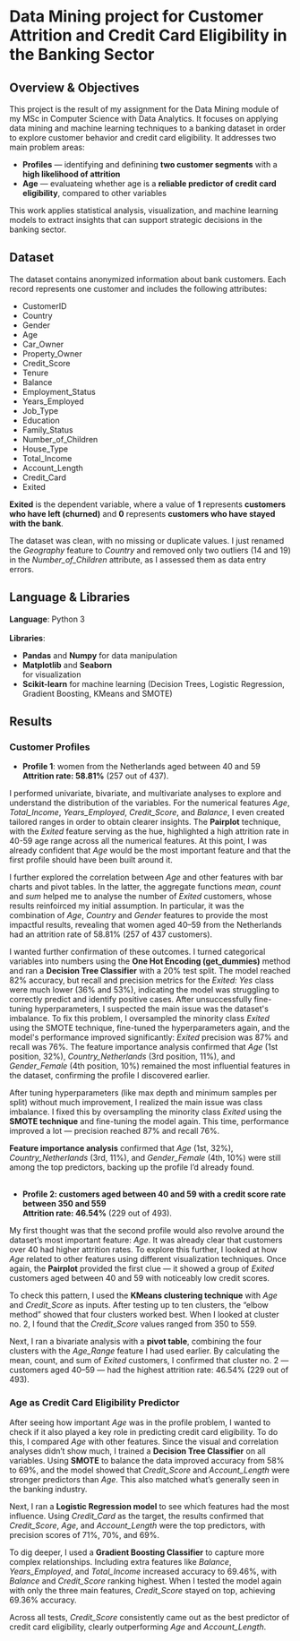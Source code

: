# Data Mining project for Customer Attrition and Credit Card Eligibility in the Banking Sector

## Overview & Objectives

This project is the result of my assignment for the Data Mining module of my MSc in Computer Science with Data Analytics. It focuses on applying data mining and machine learning techniques to a banking dataset in order to explore customer behavior and credit card eligibility. It addresses two main problem areas:
<ul><li><b>Profiles</b> — identifying and definining <b>two customer segments</b> with a <b>high likelihood of attrition</b></li>
<li><b>Age</b> — evaluateing whether age is a <b>reliable predictor of credit card eligibility</b>, compared to other variables</li></ul>

This work applies statistical analysis, visualization, and machine learning models to extract insights that can support strategic decisions in the banking sector.

## Dataset

The dataset contains anonymized information about bank customers. Each record represents one customer and includes the following attributes:
<ul>
  <li>CustomerID</li>
  <li>Country</li>
  <li>Gender</li>
  <li>Age</li>
  <li>Car_Owner</li>
  <li>Property_Owner</li>
  <li>Credit_Score</li>
  <li>Tenure</li>
  <li>Balance</li>
  <li>Employment_Status</li>
  <li>Years_Employed</li>
  <li>Job_Type</li>
  <li>Education</li>
  <li>Family_Status</li>
  <li>Number_of_Children</li>
  <li>House_Type</li>
  <li>Total_Income</li>
  <li>Account_Length</li>
  <li>Credit_Card</li>
  <li>Exited</li>
</ul>

<b>Exited</b> is the dependent variable, where a value of <b>1</b> represents <b>customers who have left (churned)</b> and <b>0</b> represents <b>customers who have stayed with the bank</b>.

The dataset was clean, with no missing or duplicate values. I just renamed the <i>Geography</i> feature to <i>Country</i> and removed only two outliers (14 and 19) in the <i>Number_of_Children</i> attribute, as I assessed them as data entry errors.

## Language & Libraries

<b>Language</b>: Python 3<br><br>
<b>Libraries</b>: 
<ul><li><b>Pandas</b> and <b>Numpy</b> for data manipulation</li>
<li><b>Matplotlib</b> and <b>Seaborn</b></li> for visualization</li>
<li><b>Scikit-learn</b> for machine learning (Decision Trees, Logistic Regression, Gradient Boosting, KMeans and SMOTE)</li></ul>

## Results

### Customer Profiles

- <b>Profile 1</b>: women from the Netherlands aged between 40 and 59<br>
<b>Attrition rate: 58.81%</b> (257 out of 437).

I performed univariate, bivariate, and multivariate analyses to explore and understand the distribution of the variables. For the numerical features <i>Age</i>, <i>Total_Income</i>, <i>Years_Employed</i>, <i>Credit_Score</i>, and <i>Balance</i>, I even created tailored ranges in order to obtain clearer insights. The <b>Pairplot</b> technique, with the <i>Exited</i> feature serving as the hue, highlighted a high attrition rate in 40-59 age range across all the numerical features. At this point, I was already confident that <i>Age</i> would be the most important feature and that the first profile should have been built around it.

I further explored the correlation between <i>Age</i> and other features with bar charts and pivot tables. In the latter, the aggregate functions <i>mean</i>, <i>count</i> and <i>sum</i> helped me to analyse the number of <i>Exited</i> customers, whose results reinfoirced my initial assumption. In particular, it was the combination of <i>Age</i>, <i>Country</i> and <i>Gender</i> features to provide the most impactful results, revealing that women aged 40–59 from the Netherlands had an attrition rate of 58.81% (257 of 437 customers).

I wanted further confirmation of these outcomes. I turned categorical variables into numbers using the <b>One Hot Encoding (get_dummies)</b> method and ran a <b>Decision Tree Classifier</b> with a 20% test split. The model reached 82% accuracy, but recall and precision metrics for the <i>Exited: Yes</i> class were much lower (36% and 53%), indicating the model was struggling to correctly predict and identify positive cases. After unsuccessfully fine-tuning hyperparameters, I suspected the main issue was the dataset's imbalance. To fix this problem, I oversampled the minority class <i>Exited</i> using the SMOTE technique, fine-tuned the hyperparameters again, and the model's performance improved significantly: <i>Exited</i> precision was 87% and recall was 76%. The feature importance analysis confirmed that <i>Age</i> (1st position, 32%), <i>Country_Netherlands</i> (3rd position, 11%), and <i>Gender_Female</i> (4th position, 10%) remained the most influential features in the dataset, confirming the profile I discovered earlier.

After tuning hyperparameters (like max depth and minimum samples per split) without much improvement, I realized the main issue was class imbalance. I fixed this by oversampling the minority class <i>Exited</i> using the <b>SMOTE technique</b> and fine-tuning the model again. This time, performance improved a lot — precision reached 87% and recall 76%.

<b>Feature importance analysis</b> confirmed that <i>Age</i> (1st, 32%), <i>Country_Netherlands</i> (3rd, 11%), and <i>Gender_Female</i> (4th, 10%) were still among the top predictors, backing up the profile I’d already found.
<br><br>

- <b>Profile 2: customers aged between 40 and 59 with a credit score rate between 350 and 559</b><br> 
<b>Attrition rate: 46.54%</b> (229 out of 493).

My first thought was that the second profile would also revolve around the dataset’s most important feature: <i>Age</i>. It was already clear that customers over 40 had higher attrition rates. To explore this further, I looked at how <i>Age</i> related to other features using different visualization techniques. Once again, the <b>Pairplot</b> provided the first clue — it showed a group of <i>Exited</i> customers aged between 40 and 59 with noticeably low credit scores.

To check this pattern, I used the <b>KMeans clustering technique</b> with <i>Age</i> and <i>Credit_Score</i> as inputs. After testing up to ten clusters, the “elbow method” showed that four clusters worked best. When I looked at cluster no. 2, I found that the <i>Credit_Score</i> values ranged from 350 to 559.

Next, I ran a bivariate analysis with a <b>pivot table</b>, combining the four clusters with the <i>Age_Range</i> feature I had used earlier. By calculating the mean, count, and sum of <i>Exited</i> customers, I confirmed that cluster no. 2 — customers aged 40–59 — had the highest attrition rate: 46.54% (229 out of 493).


### Age as Credit Card Eligibility Predictor

After seeing how important <i>Age</i> was in the profile problem, I wanted to check if it also played a key role in predicting credit card eligibility. To do this, I compared <i>Age</i> with other features. Since the visual and correlation analyses didn’t show much, I trained a <b>Decision Tree Classifier</b> on all variables. Using <b>SMOTE</b> to balance the data improved accuracy from 58% to 69%, and the model showed that <i>Credit_Score</i> and <i>Account_Length</i> were stronger predictors than <i>Age</i>. This also matched what’s generally seen in the banking industry.

Next, I ran a <b>Logistic Regression model</b> to see which features had the most influence. Using <i>Credit_Card</i> as the target, the results confirmed that <i>Credit_Score</i>, <i>Age</i>, and <i>Account_Length</i> were the top predictors, with precision scores of 71%, 70%, and 69%.

To dig deeper, I used a <b>Gradient Boosting Classifier</b> to capture more complex relationships. Including extra features like <i>Balance</i>, <i>Years_Employed</i>, and <i>Total_Income</i> increased accuracy to 69.46%, with <i>Balance</i> and <i>Credit_Score</i> ranking highest. When I tested the model again with only the three main features, <i>Credit_Score</i> stayed on top, achieving 69.36% accuracy.

Across all tests, <i>Credit_Score</i> consistently came out as the best predictor of credit card eligibility, clearly outperforming <i>Age</i> and <i>Account_Length</i>.

